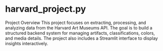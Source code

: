 # harvard_project.py
Project Overview  This project focuses on extracting, processing, and analyzing data from the Harvard Art Museums API. The goal is to build a structured backend system for managing artifacts, classifications, colors, and media details. The project also includes a Streamlit interface to display insights interactively.
